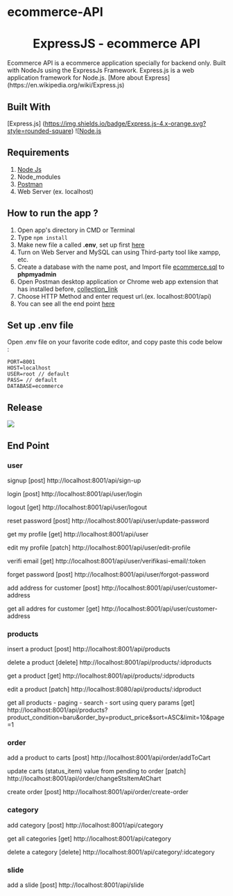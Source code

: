 # ecommerce-API
<h1 align="center">ExpressJS - ecommerce API</h1>
Ecommerce API is a ecommerce application specially for backend only. Built with NodeJs using the ExpressJs Framework.
Express.js is a web application framework for Node.js. [More about Express](https://en.wikipedia.org/wiki/Express.js)

## Built With
[Express.js] (https://img.shields.io/badge/Express.js-4.x-orange.svg?style=rounded-square)
![[Node.js](https://img.shields.io/badge/Node.js-v.10.16-green.svg?style=rounded-square)

## Requirements
1. <a href="https://nodejs.org/en/download/">Node Js</a>
2. Node_modules
3. <a href="https://www.getpostman.com/">Postman</a>
4. Web Server (ex. localhost)

## How to run the app ?
1. Open app's directory in CMD or Terminal
2. Type `npm install`
3. Make new file a called **.env**, set up first [here](#set-up-env-file)
4. Turn on Web Server and MySQL can using Third-party tool like xampp, etc.
5. Create a database with the name post, and Import file [ecommerce.sql](ecommerce.sql) to **phpmyadmin**
6. Open Postman desktop application or Chrome web app extension that has installed before, <a href="https://www.getpostman.com/collections/9b37cdb72de14add6727">collection_link</a> 
7. Choose HTTP Method and enter request url.(ex. localhost:8001/api)
8. You can see all the end point [here](#end-point)


## Set up .env file
Open .env file on your favorite code editor, and copy paste this code below :
```
PORT=8001
HOST=localhost
USER=root // default
PASS= // default
DATABASE=ecommerce 
```

## Release

<a href="http://localhost:8001">
  <img src="https://img.shields.io/badge/Visit%20on%20the-100.24.31.79-blue.svg?style=popout&logo=amazon-aws"/>
</a>

## End Point
<h3>user</h3>
<p>signup <span>[post] http://localhost:8001/api/sign-up</span></p>
<p>login <span>[post] http://localhost:8001/api/user/login</span></p>
<p>logout  <span>[get] http://localhost:8001/api/user/logout</span></p>
<p>reset password  <span>[post] http://localhost:8001/api/user/update-password</span></p>
<p>get my profile  <span>[get] http://localhost:8001/api/user</span></p>
<p>edit my profile  <span>[patch] http://localhost:8001/api/user/edit-profile</span></p>
<p>verifi email  <span>[get] http://localhost:8001/api/user/verifikasi-email/:token</span></p>
<p>forget password <span>[post] http://localhost:8001/api/user/forgot-password</span></p>
<p>add address for customer  <span>[post] http://localhost:8001/api/user/customer-address</span></p>
<p>get all addres for customer  <span>[get] http://localhost:8001/api/user/customer-address</span></p>

<h3>products</h3>
<p>insert a product <span>[post] http://localhost:8001/api/products</span></p>
<p>delete a product <span>[delete] http://localhost:8001/api/products/:idproducts</span></p>
<p>get a product <span>[get] http://localhost:8001/api/products/:idproducts</span></p>
<p>edit a product <span>[patch] http://localhost:8080/api/products/:idproduct</span></p>
<p>get all products - paging - search - sort using query params  <span>[get] http://localhost:8001/api/products?product_condition=baru&order_by=product_price&sort=ASC&limit=10&page=1</span></p>

<h3>order</h3>
<p>add a product to carts <span>[post] http://localhost:8001/api/order/addToCart</span></p>
<p>update carts (status_item) value from pending to order <span>[patch] http://localhost:8001/api/order/changeStsItemAtChart</span></p>
<p>create order  <span>[post] http://localhost:8001/api/order/create-order</span></p>

<h3>category</h3>
<p>add category  <span>[post] http://localhost:8001/api/category</span></p>
<p>get all categories  <span>[get] http://localhost:8001/api/category</span></p>
<p>delete a category  <span>[delete] http://localhost:8001/api/category/:idcategory</span></p>

<h3>slide</h3>
<p>add a slide <span>[post] http://localhost:8001/api/slide</span></p>
